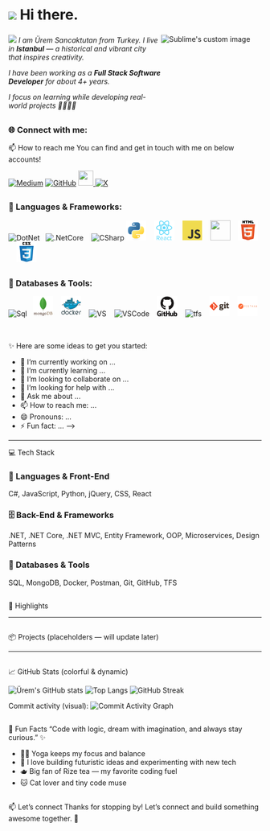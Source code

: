 # <img src = "https://raw.githubusercontent.com/MartinHeinz/MartinHeinz/master/wave.gif" width = "50px"> Hi there.  
### 
<img align='right' src="https://user-images.githubusercontent.com/36550960/107927036-222f7f80-6f7f-11eb-9b97-b51bf37f4984.gif" width="200" height="150" alt="Sublime's custom image"/>

<p><em> <img src="https://media.giphy.com/media/mGcNjsfWAjY5AEZNw6/giphy.gif" width="50"> I am Ürem Sancaktutan from Turkey. I live in <b>Istanbul</b> — a historical and vibrant city that inspires creativity.  
<p>I have been working as a <b>Full Stack Software Developer</b> for about 4+ years.  
<p>I focus on learning while developing real-world projects 🚀👩🏼‍💻 </em></p>

##

<h3>🌐 Connect with me:</h3>
 📫 How to reach me
You can find and get in touch with me on below accounts!

<p>
 
<a href="https://uremsancaktutan.medium.com" target="blank"><img alt="Medium" src="https://raw.githubusercontent.com/rahuldkjain/github-profile-readme-generator/master/src/images/icons/Social/medium.svg" style="height:30px; width:30px" /></a>
<a href="https://github.com/codelovingcat/" target="blank"><img alt="GitHub" src="https://raw.githubusercontent.com/rahuldkjain/github-profile-readme-generator/master/src/images/icons/Social/github.svg" style="height:30px; width:30px" /></a>
<a href="https://linkedin.com/in/uremsancaktutan" target="blank"><img src="https://user-images.githubusercontent.com/36550960/107999423-ff897f00-6fef-11eb-9a06-bbbdea10e238.png" width="30" height="30"> </a>
<a href="https://x.com/uremifelse" target="blank"><img alt="X" src="https://raw.githubusercontent.com/rahuldkjain/github-profile-readme-generator/master/src/images/icons/Social/twitter.svg" style="height:30px; width:30px" /></a>
</p> 

##

<h3>🧠 Languages & Frameworks:</h3>

<p>
 <img src="https://user-images.githubusercontent.com/36550960/107997731-2e055b00-6fec-11eb-949f-030fce54fa80.png" alt="DotNet" width="40" height="40">&nbsp;&nbsp;
<img src="https://user-images.githubusercontent.com/36550960/107997079-9ce1b480-6fea-11eb-977e-9ed16387e0fa.png" alt=".NetCore" width="40" height="40">&nbsp;&nbsp;&nbsp;
<img src="https://user-images.githubusercontent.com/36550960/107998459-d536c200-6fed-11eb-9f8a-946370a0ed61.png" width="40" height="40" alt="CSharp">  
<a href="https://www.python.org/" target="_blank"><img alt="Python" src="https://raw.githubusercontent.com/devicons/devicon/master/icons/python/python-original.svg" style="height:40px; width:40px" /></a>&nbsp;&nbsp;&nbsp;
 <a href="https://www.w3schools.com/css/" target="_blank"><img alt="react" src="https://raw.githubusercontent.com/devicons/devicon/master/icons/react/react-original-wordmark.svg" style="height:40px; width:40px" /></a>&nbsp;&nbsp;&nbsp;
 <a href="https://developer.mozilla.org/en-US/docs/Web/JavaScript" target="_blank"><img alt="JavaScript" src="https://raw.githubusercontent.com/devicons/devicon/master/icons/javascript/javascript-original.svg" style="height:40px; width:40px" /></a>&nbsp;&nbsp;&nbsp;
 <a href="https://www.w3schools.com/css/" target="_blank"><img src="https://user-images.githubusercontent.com/36550960/108389598-7e610080-7218-11eb-9bdd-a70cd04a24c5.png" width="40" height="40"></a>&nbsp;&nbsp;&nbsp;
<a href="https://www.w3schools.com/html/" target="_blank"><img alt="HTML5" src="https://raw.githubusercontent.com/devicons/devicon/master/icons/html5/html5-original-wordmark.svg" style="height:40px; width:40px" /></a>&nbsp;&nbsp;&nbsp;
<a href="https://www.w3schools.com/css/" target="_blank"><img alt="CSS3" src="https://raw.githubusercontent.com/devicons/devicon/master/icons/css3/css3-original-wordmark.svg" style="height:40px; width:40px" /></a>&nbsp;&nbsp;&nbsp;

  
</p>

## 

<h3>🧩 Databases & Tools:</h3>
<p>
<img src="https://user-images.githubusercontent.com/36550960/107998967-f0560180-6fee-11eb-8c47-5847d6f507e4.png" alt="Sql" width="40" height="40">&nbsp;&nbsp;&nbsp;<img src="https://raw.githubusercontent.com/devicons/devicon/master/icons/mongodb/mongodb-original-wordmark.svg" style="height:40px; width:40px" /></a>&nbsp;&nbsp;&nbsp;
<a href="https://www.w3schools.com/css/" target="_blank"><img alt="Docker"  src="https://raw.githubusercontent.com/devicons/devicon/master/icons/docker/docker-original-wordmark.svg" style="height:40px; width:40px" /></a>&nbsp;&nbsp;&nbsp;
<img src="https://user-images.githubusercontent.com/36550960/107999139-6b1f1c80-6fef-11eb-8942-01522e016725.png" alt="VS" width="40" height="40">&nbsp;&nbsp;&nbsp;
<img src="https://user-images.githubusercontent.com/36550960/107997991-cb608f00-6fec-11eb-8ffe-e330c6406da8.png" alt="VSCode" width="40" height="40">&nbsp;&nbsp;&nbsp;
<a href="https://www.w3schools.com/css/" target="_blank"><img alt="gitHub"  src="https://raw.githubusercontent.com/devicons/devicon/master/icons/github/github-original-wordmark.svg" style="height:40px; width:40px" /></a>&nbsp;&nbsp;&nbsp;
<img src="https://user-images.githubusercontent.com/36550960/108389828-b700da00-7218-11eb-869b-18355159edc9.png" alt="tfs" width="40" height="40">&nbsp;&nbsp;&nbsp;
<a href="https://www.w3schools.com/css/" target="_blank"><img alt="git"  src="https://raw.githubusercontent.com/devicons/devicon/master/icons/git/git-original-wordmark.svg" style="height:40px; width:40px" /></a>&nbsp;&nbsp;&nbsp;
<a href="https://www.w3schools.com/css/" target="_blank"><img alt="PostMan" src="https://raw.githubusercontent.com/devicons/devicon/master/icons/postman/postman-original-wordmark.svg" style="height:40px; width:40px" /></a>&nbsp;&nbsp;&nbsp;

</p>

##

✨ Here are some ideas to get you started:

- 🔭 I’m currently working on ...
- 🌱 I’m currently learning ...
- 👯 I’m looking to collaborate on ...
- 🤔 I’m looking for help with ...
- 💬 Ask me about ...
- 📫 How to reach me: ...
- 😄 Pronouns: ...
- ⚡ Fun fact: ...
-->
******************************************************************

💻 Tech Stack

### 💫 Languages & Front-End
C#, JavaScript, Python, jQuery, CSS, React

### 🗄️ Back-End & Frameworks
.NET, .NET Core, .NET MVC, Entity Framework, OOP, Microservices, Design Patterns

### 🧰 Databases & Tools
SQL, MongoDB, Docker, Postman, Git, GitHub, TFS

##

🚀 Highlights
***

##

📦 Projects (placeholders — will update later)
***

##

📈 GitHub Stats (colorful & dynamic)

![Ürem's GitHub stats](https://github-readme-stats.vercel.app/api?username=codelovingcat&show_icons=true&theme=tokyonight)
![Top Langs](https://github-readme-stats.vercel.app/api/top-langs/?username=codelovingcat&layout=compact&theme=radical)
![GitHub Streak](https://github-readme-streak-stats.herokuapp.com/?user=codelovingcat&theme=catppuccin)

Commit activity (visual):
![Commit Activity Graph](https://activity-graph.herokuapp.com/graph?username=codelovingcat&theme=react-dark)

##

🌈 Fun Facts
“Code with logic, dream with imagination, and always stay curious.” ✨  
- 🧘‍♀️ Yoga keeps my focus and balance  
- 🚀 I love building futuristic ideas and experimenting with new tech  
- 🫖 Big fan of Rize tea — my favorite coding fuel  
- 🐱 Cat lover and tiny code muse

##

📫 Let’s connect
Thanks for stopping by! Let’s connect and build something awesome together. 🌟

<!-- Tip: Replace placeholder project links with real repos. You can also change themes in the stat images (tokyonight, radical, catppuccin) to match your preferred palette. -->
